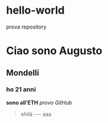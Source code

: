 # hello-world
prova repository
# Ciao sono Augusto
## Mondelli
### ho 21 anni
**sono all'ETH**
*provo GitHub*
> ehilà
--- aaa
